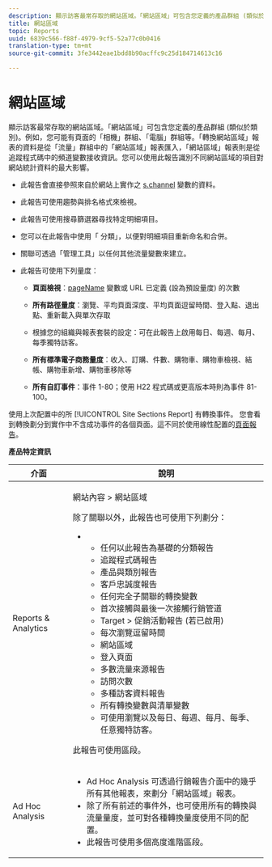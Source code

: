 ```yaml
---
description: 顯示訪客最常存取的網站區域。「網站區域」可包含您定義的產品群組 (類似於類別)。例如，您可能有頁面的「相機」群組、「電腦」群組等。「轉換網站區域」報表的資料是從「流量」群組中的「網站區域」報表匯入，「網站區域」報表則是從追蹤程式碼中的頻道變數接收資訊。您可以使用此報告識別不同網站區域的項目對網站統計資料的最大影響。
title: 網站區域
topic: Reports
uuid: 6839c566-f88f-4979-9cf5-52a77c0b0416
translation-type: tm+mt
source-git-commit: 3fe3442eae1bdd8b90acffc9c25d184714613c16

---
```



# 網站區域

顯示訪客最常存取的網站區域。「網站區域」可包含您定義的產品群組 (類似於類別)。例如，您可能有頁面的「相機」群組、「電腦」群組等。「轉換網站區域」報表的資料是從「流量」群組中的「網站區域」報表匯入，「網站區域」報表則是從追蹤程式碼中的頻道變數接收資訊。您可以使用此報告識別不同網站區域的項目對網站統計資料的最大影響。

* 此報告會直接參照來自於網站上實作之 [s.channel](https://docs.adobe.com/content/help/en/analytics/implementation/vars/page-vars/channel.html) 變數的資料。
* 此報告可使用趨勢與排名格式來檢視。
* 此報告可使用搜尋篩選器尋找特定明細項目。
* 您可以在此報告中使用「 分類」，以便對明細項目重新命名和合併。
* 關聯可透過「管理工具」以任何其他流量變數來建立。
* 此報告可使用下列量度：

   * **頁面檢視**：[pageName](https://docs.adobe.com/content/help/en/analytics/implementation/vars/page-vars/pagename.html) 變數或 URL 已定義 (設為預設量度) 的次數

   * **所有路徑量度**：瀏覽、平均頁面深度、平均頁面逗留時間、登入點、退出點、重新載入與單次存取
   * 根據您的組織與報表套裝的設定：可在此報告上啟用每日、每週、每月、每季獨特訪客。
   * **所有標準電子商務量度**：收入、訂購、件數、購物車、購物車檢視、結帳、購物車新增、購物車移除等
   * **所有自訂事件**：事件 1-80；使用 H22 程式碼或更高版本時則為事件 81-100。

使用上次配置中的所 [!UICONTROL Site Sections Report] 有轉換事件。 您會看到轉換劃分到實作中不含成功事件的各個頁面。這不同於使用線性配置的[頁面報告](/help/components/c-variables/dimensionslist/reports-pages.md)。

**產品特定資訊**

<table id="table_525FDF95C8ED4BF2A1E25BE2DA971EFB"> 
 <thead> 
  <tr> 
   <th colname="col1" class="entry"> 介面 </th> 
   <th colname="col2" class="entry"> 說明 </th> 
  </tr> 
 </thead>
 <tbody> 
  <tr> 
   <td colname="col1"> Reports &amp; Analytics </td> 
   <td colname="col2"> <p> <span class="uicontrol"> 網站內容</span> &gt; <span class="uicontrol">網站區域</span> </p> <p>除了關聯以外，此報告也可使用下列劃分： </p> 
    <ul id="ul_9CD009D89B134C53807332E3C88D3C44"> 
     <li id="li_566417EB074D425C9A1F4FB28AA7FAB4"> 
      <ul id="ul_3795C7AAE6DA4B7E96FCDC7F3211DFBB"> 
       <li id="li_50B295E961724CFB83D222DE9B4C7FF2">任何以此報告為基礎的分類報告 </li> 
       <li id="li_697682892D8841BC8120BEC0E1AE9753"> <span class="wintitle"> 追蹤程式碼報告</span> </li> 
       <li id="li_F6D893FCBA7A4B3EB04715833CA41022"> <span class="wintitle"> 產品</span>與<span class="wintitle">類別</span>報告 </li> 
       <li id="li_9F379E61DB4F4753AE1FFFC8F9C17347"> <span class="wintitle"> 客戶忠誠度報告</span> </li> 
       <li id="li_64A6A06F9265410ABB425DA4AF50C440">任何完全子關聯的轉換變數 </li> 
       <li id="li_907DDFCC35AB48EEA5B169B4A2598FB1"> <span class="wintitle"> 首次接觸與最後一次接觸行銷管道</span> </li> 
       <li id="li_B08A0DCB40154152AF1033B7629A5B5A"> <span class="uicontrol"> Target</span> &gt; <span class="uicontrol">促銷活動</span>報告 (若已啟用) </li> 
       <li id="li_6D4E65DD6E2B49C9A8C12181D23F185A">每次瀏覽逗留時間 </li> 
       <li id="li_C6D3AD5A534243A8A6E17C663FEBA6BA">網站區域 </li> 
       <li id="li_E1F46EED5CE2425D83200A2FCB686EE5">登入頁面 </li> 
       <li id="li_1201EE0EBF13476C9A9525E0700F30F3">多數流量來源報告 </li> 
       <li id="li_563E07858FB1473BB22C2B191E8BE620">訪問次數 </li> 
       <li id="li_1CAD77ABA6A2454282A4DA7E88C047E8">多種訪客資料報告 </li> 
       <li id="li_D3A04E4CD8EC4646AAB90BF19F0AFA8A">所有轉換變數與清單變數 </li> 
       <li id="li_01C194CE0F3E4C0694A34B4C6697F385">可使用瀏覽以及每日、每週、每月、每季、任意獨特訪客。 </li> 
      </ul> </li> 
    </ul> <p>此報告可使用區段。 </p> </td> 
  </tr> 
  <tr> 
   <td colname="col1"> Ad Hoc Analysis </td> 
   <td colname="col2"> 
    <ul id="ul_DFF9BFC01FC1424B8905C2D2C0EFD156"> 
     <li id="li_65FDF1C165C84F729E0EE84FF671B5E4">Ad Hoc Analysis 可透過行銷報告介面中的幾乎所有其他報表，來劃分「網站區域」報表。 </li> 
     <li id="li_2159DE10C52D40AA89E4C934FC184641">除了所有前述的事件外，也可使用所有的轉換與流量量度，並可對各種轉換量度使用不同的配置。 </li> 
     <li id="li_3A23C6286D314B5D814612469F4F77C5">此報告可使用多個高度進階區段。 </li> 
    </ul> </td> 
  </tr> 
 </tbody> 
</table>

